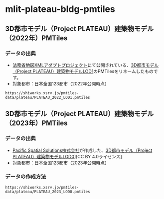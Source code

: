 # mlit-plateau-bldg-pmtiles
## 3D都市モデル（Project PLATEAU）建築物モデル（2022年）PMTiles
### データの出典
- [法務省地図XMLアダプトプロジェクト](https://github.com/amx-project)にて公開されている、[3D都市モデル（Project PLATEAU）建築物モデルLOD1](https://github.com/amx-project/apb)のPMTilesをリネームしたものです。
- 対象都市：日本全国123都市（2022年公開時点）
```
https://shiworks.xsrv.jp/pmtiles-data/plateau/PLATEAU_2022_LOD1.pmtiles
```
## 3D都市モデル（Project PLATEAU）建築物モデル（2023年）PMTiles
### データの出典
- [Pacific Spatial Solutions株式会社](https://beta.source.coop/repositories/pacificspatial/flateau/description/)が作成した、[3D都市モデル（Project PLATEAU）建築物モデルLOD0](https://www.geospatial.jp/ckan/dataset/plateau)][CC BY 4.0ライセンス]
- 対象都市：日本全国123都市（2023年公開時点）
### データの作成方法

```
https://shiworks.xsrv.jp/pmtiles-data/plateau/PLATEAU_2023_LOD0.pmtiles
```
